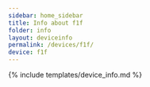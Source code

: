 ```yaml
---
sidebar: home_sidebar
title: Info about f1f
folder: info
layout: deviceinfo
permalink: /devices/f1f/
device: f1f
---
```

{% include templates/device_info.md %}
